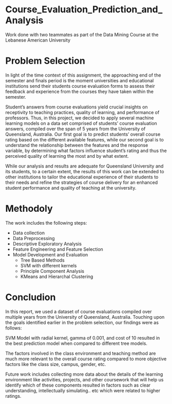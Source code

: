 # Course_Evaluation_Prediction_and_Analysis
Work done with two teammates as part of the Data Mining Course at the Lebanese American University

# Problem Selection
In light of the time context of this assignment, the approaching end of the semester and finals period is the moment universities and educational institutions send their students course evaluation forms to assess their feedback and experience from the courses they have taken within the semester.

Student’s answers from course evaluations yield crucial insights on receptivity to teaching practices, quality of learning, and performance of professors. Thus, in this project, we decided to apply several machine learning models on a data set comprised of students’ course evaluation answers, compiled over the span of 5 years from the University of Queensland, Australia. Our first goal is to predict students’ overall course rating based on the different available features, while our second goal is to understand the relationship between the features and the response variable, by determining what factors influence student’s rating and thus the perceived quality of learning the most and by what extent.

While our analysis and results are adequate for Queensland University and its students, to a certain extent, the results of this work can be extended to other institutions to tailor the educational experience of their students to their needs and refine the strategies of course delivery for an enhanced student performance and quality of teaching at the university.

# Methodoly
The work includes the following steps:
* Data collection
* Data Preprocessing
* Descriptive Exploratory Analysis
* Feature Engineering and Feature Selection
* Model Development and Evaluation
  - Tree Based Methods
  - SVM with different kernels
  - Principle Component Analysis
  - KMeans and Hierarchal Clustering


# Concludion
In this report, we used a dataset of course evaluations compiled over multiple years from the University of Queensland, Australia. Touching upon the goals identified earlier in the problem selection, our findings were as follows:

SVM Model with radial kernel, gamma of 0.001, and cost of 10 resulted in the best prediction model when compared to different tree models.

The factors involved in the class environment and teaching method are much more relevant to the overall course rating compared to more objective factors like the class size, campus, gender, etc.

Future work includes collecting more data about the details of the learning environment like activities, projects, and other coursework that will help us identify which of these components resulted in factors such as clear understanding, intellectually simulating.. etc which were related to higher ratings.
